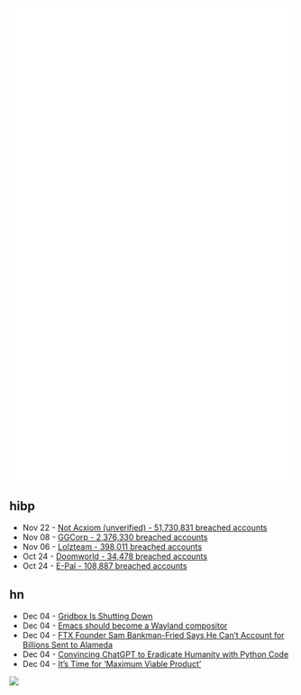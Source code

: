 ![Metrics](https://raw.githubusercontent.com/phixion/phixion/master/metrics.svg)

## hibp

<!--
for https://github.com/phixion/phixion/blob/main/.github/workflows/feeds.yml
-->
<!--START_SECTION:haveibeenpwnd-->
- Nov 22 - [Not Acxiom (unverified) - 51,730,831 breached accounts](https://haveibeenpwned.com/PwnedWebsites#NotAcxiom)
- Nov 08 - [GGCorp - 2,376,330 breached accounts](https://haveibeenpwned.com/PwnedWebsites#GGCorp)
- Nov 06 - [Lolzteam - 398,011 breached accounts](https://haveibeenpwned.com/PwnedWebsites#Lolzteam)
- Oct 24 - [Doomworld - 34,478 breached accounts](https://haveibeenpwned.com/PwnedWebsites#Doomworld)
- Oct 24 - [E-Pal - 108,887 breached accounts](https://haveibeenpwned.com/PwnedWebsites#EPal)
<!--END_SECTION:haveibeenpwnd-->

## hn

<!--
for https://github.com/phixion/phixion/blob/main/.github/workflows/feeds.yml
-->
<!--START_SECTION:hn-->
- Dec 04 - [Gridbox Is Shutting Down](https://www.gridbox.io)
- Dec 04 - [Emacs should become a Wayland compositor](https://emacsconf.org/2022/talks/wayland/)
- Dec 04 - [FTX Founder Sam Bankman-Fried Says He Can’t Account for Billions Sent to Alameda](https://www.wsj.com/articles/ftx-founder-sam-bankman-fried-says-he-cant-account-for-billions-sent-to-alameda-11670107659)
- Dec 04 - [Convincing ChatGPT to Eradicate Humanity with Python Code](https://zacdenham.com/blog/narrative-manipulation-convincing-gpt-chat-to-write-a-python-program-to-eradicate-humanity)
- Dec 04 - [It’s Time for ‘Maximum Viable Product’](https://debugger.medium.com/its-time-for-maximum-viable-product-eec9d5211156)
<!--END_SECTION:hn-->

<!--
for https://yhype.me
-->
![](https://hit.yhype.me/github/profile?user_id=13013670)
